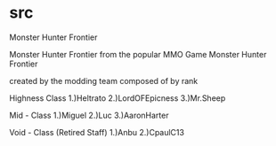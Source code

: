 src
===

Monster Hunter Frontier

Monster Hunter Frontier from the popular MMO Game Monster Hunter Frontier

created by the modding team composed of by rank

Highness Class
1.)Heltrato
2.)LordOFEpicness
3.)Mr.Sheep

Mid - Class
1.)Miguel
2.)Luc
3.)AaronHarter

Void - Class (Retired Staff)
1.)Anbu
2.)CpaulC13



